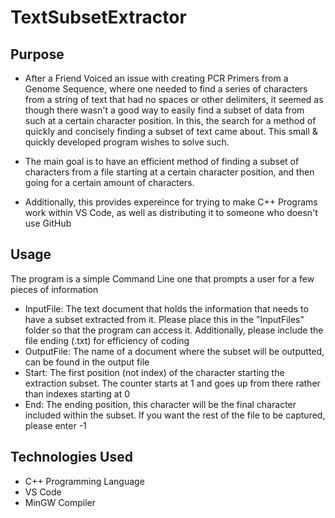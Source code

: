 # TextSubsetExtractor

## Purpose

- After a Friend Voiced an issue with creating PCR Primers from a Genome Sequence, where one needed to find a series of characters from a string of text that had no spaces or other delimiters, it seemed as though there wasn't a good way to easily find a subset of data from such at a certain character position. In this, the search for a method of quickly and concisely finding a subset of text came about. This small & quickly developed program wishes to solve such.

- The main goal is to have an efficient method of finding a subset of characters from a file starting at a certain character position, and then going for a certain amount of characters.

- Additionally, this provides expereince for trying to make C++ Programs work within VS Code, as well as distributing it to someone who doesn't use GitHub

## Usage

The program is a simple Command Line one that prompts a user for a few pieces of information

- InputFile: The text document that holds the information that needs to have a subset extracted from it. Please place this in the "InputFiles" folder so that the program can access it. Additionally, please include the file ending (.txt) for efficiency of coding
- OutputFile: The name of a document where the subset will be outputted, can be found in the output file
- Start: The first position (not index) of the character starting the extraction subset. The counter starts at 1 and goes up from there rather than indexes starting at 0
- End: The ending position, this character will be the final character included within the subset. If you want the rest of the file to be captured, please enter -1

## Technologies Used

- C++ Programming Language
- VS Code
- MinGW Compiler